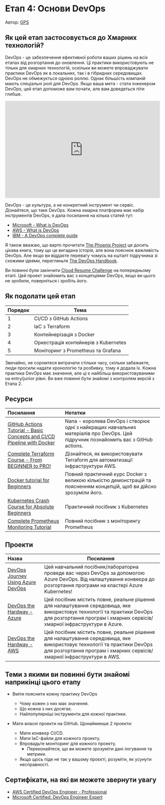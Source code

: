# Етап 4: Основи DevOps

Автор: [GPS](https://twitter.com/madebygps)

## Як цей етап застосовується до Хмарних технологій?

DevOps - це забезпечення ефективної роботи ваших рішень на всіх етапах від розгортання до оновлення.
Ці практики використовують не тільки для хмарних технологій, оскільки ви можете впроваджувати практики DevOps як в локальних, так і в гібридних середовищах. DevOps не обмежується однією роллю. Однак більшість компаній мають спеціальні ролі для DevOps. Якщо ваша мета - стати інженером DevOps, цей етап допоможе вам почати, але вам доведеться піти глибше.

<iframe width="100%" height="315" src="https://www.youtube.com/embed/YMXwThdwTiA" title="YouTube video player" frameborder="0" allow="accelerometer; autoplay; clipboard-write; encrypted-media; gyroscope; picture-in-picture; web-share" allowfullscreen></iframe>

DevOps - це культура, а не конкретний інструмент чи сервіс. Дізнайтеся, що таке DevOps. Кожна хмарна платформа має набір інструментів DevOps, я дала посилання на кілька статей тут:

- [Microsoft - What is DevOps](https://azure.microsoft.com/overview/what-is-devops/#overview)
- [AWS - What is DevOps](https://aws.amazon.com/devops/what-is-devops/)
- [IBM - A DevOps complete guide](https://www.ibm.com/cloud/learn/devops-a-complete-guide)

Я також вважаю, що варто прочитати [The Phoenix Project](https://itrevolution.com/the-phoenix-project/) це досить цікава книга, тому що це вигадана історія, але вона пояснює важливість DevOps. Але якщо ви віддаєте перевагу чомусь на кшталт підручника зі схожими ідеями, перегляньте [The DevOps Handbook](https://itrevolution.com/the-devops-handbook/).

Ви повинні були закінчити [Cloud Resume Challenge](https://cloudresumechallenge.dev/) на попередньому етапі. Цей проект знайомить вас з концепціями DevOps, якщо ви цього не зробили, поверніться і зробіть його.

## Як подолати цей етап

| Порядок | Тема                |
|-------|-----------------------|
| 1 | CI/CD з GitHub Actions |
| 2 | IaC з Terraform |
| 3 | Контейнерізація з Docker |
| 4 | Оркестрація контейнерів з Kubernetes |
| 5 | Моніторинг з Prometheus та Grafana |

Звичайно, не соромтеся витрачати стільки часу, скільки забажаєте, люди просили надати хронологію та розбивку, тому я додала їх. Кожна практика DevOps має значення, але ці є найбільш використовуваними на entry/junior рівні. Ви вже повинні бути знайомі з контролем версій з Етапа 2.

## Ресурси

| Посилання                                                      | Нотатки                                                                                    |
| :------------------------------------------------------------------ | :----------------------------------------------------------------------------------------- |
| [GitHub Actions Tutorial - Basic Concepts and CI/CD Pipeline with Docker](https://www.youtube.com/watch?v=R8_veQiYBjI)|Nana - королева DevOps і створює одні з найкращих навчальних матеріалів про DevOps. Цей підручник познайомить вас з GitHub actions.
| [Complete Terraform Course - From BEGINNER to PRO!](https://www.youtube.com/watch?v=7xngnjfIlK4)| Дізнайтеся, як використовувати Terraform для автоматизації інфраструктури AWS.
| [Docker tutorial for Beginners](https://youtu.be/3c-iBn73dDE) | Повний практичний курс Docker з великою кількістю демонстрацій та поясненням концепцій, щоб ви дійсно зрозуміли його.
| [Kubernetes Crash Course for Absolute Beginners](https://youtu.be/s_o8dwzRlu4) | Практичний посібник з Kubernetes | Вивчіть Kubernetes за 1 годину - курс Kubernetes для початківців
| [Complete Prometheus Monitoring Tutorial](https://youtube.com/playlist?list=PLy7NrYWoggjxCF3av5JKwyG7FFF9eLeL4) | Повний посібник з моніторингу Prometheus

## Проекти

| Назва                                                        | Посилання                                                                          |
| :----------------------------------------------------------- | --------------------------------------------------------------------------------- |
| [DevOps Journey Using Azure DevOps](https://github.com/thomast1906/DevOps-Journey-Using-Azure-DevOps) | Цей навчальний посібник/лабораторна проведе вас через DevOps за допомогою Azure DevOps. Від налаштування конвеєра до розгортання програми на кластері Azure Kubernetes! |
| [DevOps the Hardway - Azure](https://github.com/thomast1906/DevOps-The-Hard-Way-Azure) | Цей посібник містить повне, реальне рішення для налаштування середовища, яке використовує технології та практики DevOps для розгортання програм і хмарних сервісів/хмарної інфраструктури в Azure. |
| [DevOps the Hardway - AWS](https://github.com/AdminTurnedDevOps/DevOps-The-Hard-Way-AWS) | Цей посібник містить повне, реальне рішення для налаштування середовища, яке використовує технології та практики DevOps для розгортання програм і хмарних сервісів/хмарної інфраструктури в AWS. |

## Теми з якими ви повинні бути знайомі наприкінці цього етапу

- Вміти пояснити кожну практику DevOps
  - Чому кожен з них має значення.
  - Що кожна з них досягає.
  - Найпопулярніші інструменти для кожної практики.

- Мати власні проекти на GitHub. Щонайменше 2 проекти:
  - Мати конвеєр CI/CD.
  - Мати IaC-файли для кожного проекту.
  - Впровадьте моніторинг для кожного проекту.
    - Переконайтеся, що ви можете зрозуміти дані логування та метрики.
  - Якщо щось піде не так у вашому проєкті, розуміти, як усунути несправності.

## Сертифікати, на які ви можете звернути увагу

- [AWS Certified DevOps Engineer - Professional](https://aws.amazon.com/certification/certified-devops-engineer-professional/?ch=sec&sec=rmg&d=1)
- [Microsoft Certified: DevOps Engineer Expert](https://docs.microsoft.com/en-us/learn/certifications/devops-engineer/)
